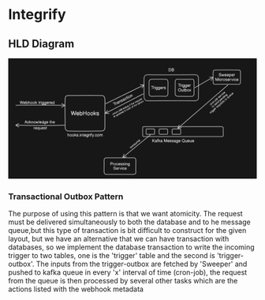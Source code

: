 # Integrify

## HLD Diagram

![HLD](./public/hld.png)

### Transactional Outbox Pattern
The purpose of using this pattern is that we want atomicity. The request must be delivered simultaneously to both the database and to he message queue,but this type of transaction is bit difficult to construct for the given layout, but we have an alternative that we can have transaction with databases, so we implement the database transaction to write the incoming trigger to two tables, one is the 'trigger' table and the second is 'trigger-outbox'. The inputs from the trigger-outbox are fetched by 'Sweeper' and pushed to kafka queue in every 'x' interval of time (cron-job), the request from the queue is then processed by several other tasks which are the actions listed with the webhook metadata

